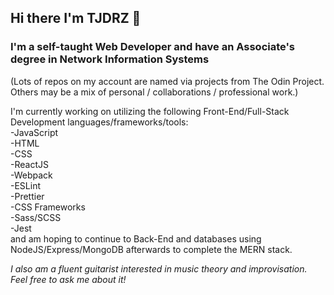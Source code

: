 ## Hi there I'm TJDRZ 👋

### I'm a self-taught Web Developer and have an Associate's degree in Network Information Systems

(Lots of repos on my account are named via projects from The Odin Project. Others may be a mix of personal / collaborations / professional work.)

I'm currently working on utilizing the following Front-End/Full-Stack Development languages/frameworks/tools:  
-JavaScript   
-HTML  
-CSS  
-ReactJS  
-Webpack  
-ESLint  
-Prettier   
-CSS Frameworks   
-Sass/SCSS  
-Jest   
and am hoping to continue to Back-End and databases using NodeJS/Express/MongoDB afterwards to complete the MERN stack.



*I also am a fluent guitarist interested in music theory and improvisation. Feel free to ask me about it!*

